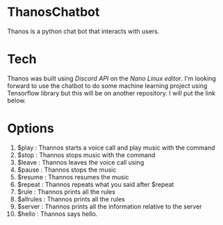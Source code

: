 # ThanosChatbot

Thanos is a python chat bot that interacts with users. 

# Tech

Thanos was built using *Discord API* on the *Nano Linux editor*. I'm looking forward to 
use the chatbot to do some machine learning project using Tensorflow library but this will be 
on another repository. I will put the link below.

# Options

1. $play : Thannos starts a voice call and play music with the command
2. $stop : Thannos stops music with the command 
3. $leave : Thannos leaves the voice call using 
4. $pause : Thannos stops the music
5. $resume : Thannos resumes the music
6. $repeat : Thannos repeats what you said after $repeat
7. $rule : Thannos prints all the rules
8. $allrules : Thannos prints all the rules
9. $server : Thannos prints all the information relative to the server
10. $hello : Thannos says hello.
